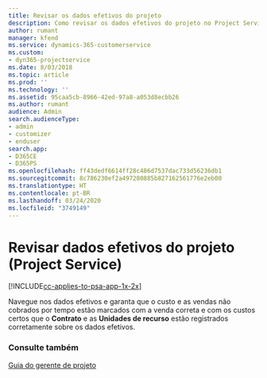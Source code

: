 ```yaml
---
title: Revisar os dados efetivos do projeto
description: Como revisar os dados efetivos do projeto no Project Service
author: rumant
manager: kfend
ms.service: dynamics-365-customerservice
ms.custom:
- dyn365-projectservice
ms.date: 8/03/2018
ms.topic: article
ms.prod: ''
ms.technology: ''
ms.assetid: 95caa5cb-8966-42ed-97a8-a053d8ecbb26
ms.author: rumant
audience: Admin
search.audienceType:
- admin
- customizer
- enduser
search.app:
- D365CE
- D365PS
ms.openlocfilehash: ff43dedf6614ff28c486d7537dac733d56236db1
ms.sourcegitcommit: 8c786230ef2a497280885b827162561776e2eb00
ms.translationtype: HT
ms.contentlocale: pt-BR
ms.lasthandoff: 03/24/2020
ms.locfileid: "3749149"
---
```

# <a name="review-project-actuals-project-service"></a>Revisar dados efetivos do projeto (Project Service)

[!INCLUDE[cc-applies-to-psa-app-1x-2x](../includes/cc-applies-to-psa-app-1x-2x.md)]

Navegue nos dados efetivos e garanta que o custo e as vendas não cobrados por tempo estão marcados com a venda correta e com os custos certos que o **Contrato** e as **Unidades de recurso** estão registrados corretamente sobre os dados efetivos.  
  
### <a name="see-also"></a>Consulte também  
 [Guia do gerente de projeto](../project-service/project-manager-guide.md)
